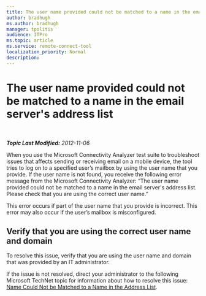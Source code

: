 ```yaml
---
title: The user name provided could not be matched to a name in the email server's address list
author: bradhugh
ms.author: bradhugh
manager: tpolitis
audience: ITPro 
ms.topic: article 
ms.service: remote-connect-tool
localization_priority: Normal
description: 
---
```


<div data-xmlns="http://www.w3.org/1999/xhtml">

<div class="topic" data-xmlns="http://www.w3.org/1999/xhtml" data-msxsl="urn:schemas-microsoft-com:xslt" data-cs="http://msdn.microsoft.com/en-us/">

<div data-asp="http://msdn2.microsoft.com/asp">

# The user name provided could not be matched to a name in the email server's address list

</div>

<div id="mainSection">

<div id="mainBody">

<span> </span>

_**Topic Last Modified:** 2012-11-06_

When you use the Microsoft Connectivity Analyzer test suite to troubleshoot issues that affects sending or receiving email on a mobile device, the tool tries to log on to a specified user’s mailbox by using the user name that you provide. If the user name is not found, you receive the following error message from the Microsoft Connectivity Analyzer: “The user name provided could not be matched to a name in the email server's address list. Please check that you are using the correct user name.”

This error occurs if part of the user name that you provide is incorrect. This error may also occur if the user’s mailbox is misconfigured.

<div>

## Verify that you are using the correct user name and domain

To resolve this issue, verify that you are using the user name and domain that was provided by an IT administrator.

If the issue is not resolved, direct your administrator to the following Microsoft TechNet topic for information about how to resolve this issue: [Name Could Not be Matched to a Name in the Address List](dd439366\(v=exchg.80\).md).

</div>

</div>

<span> </span>

</div>

</div>

</div>


